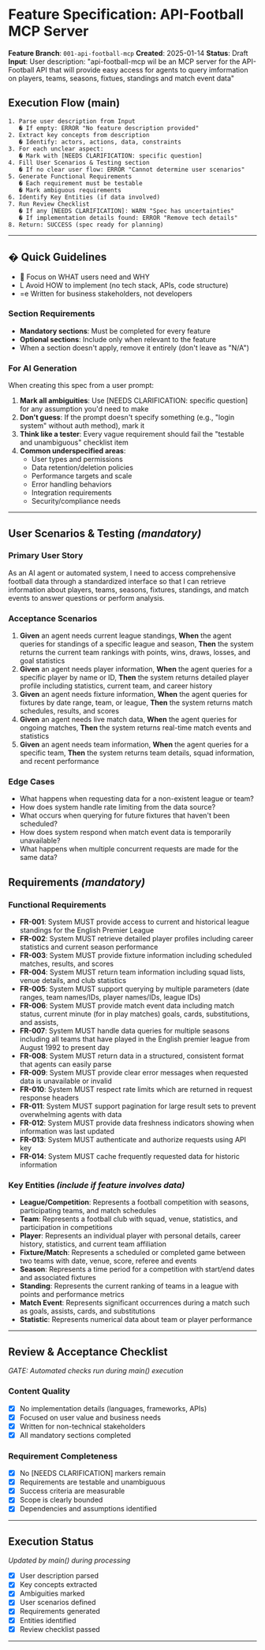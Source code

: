 # Feature Specification: API-Football MCP Server

**Feature Branch**: `001-api-football-mcp`
**Created**: 2025-01-14
**Status**: Draft
**Input**: User description: "api-football-mcp wil be an MCP server for the API-Football API that will provide easy access for agents to query imformation on players, teams, seasons, fixtues, standings and match event data"

## Execution Flow (main)
```
1. Parse user description from Input
   � If empty: ERROR "No feature description provided"
2. Extract key concepts from description
   � Identify: actors, actions, data, constraints
3. For each unclear aspect:
   � Mark with [NEEDS CLARIFICATION: specific question]
4. Fill User Scenarios & Testing section
   � If no clear user flow: ERROR "Cannot determine user scenarios"
5. Generate Functional Requirements
   � Each requirement must be testable
   � Mark ambiguous requirements
6. Identify Key Entities (if data involved)
7. Run Review Checklist
   � If any [NEEDS CLARIFICATION]: WARN "Spec has uncertainties"
   � If implementation details found: ERROR "Remove tech details"
8. Return: SUCCESS (spec ready for planning)
```

---

## � Quick Guidelines
-  Focus on WHAT users need and WHY
- L Avoid HOW to implement (no tech stack, APIs, code structure)
- =e Written for business stakeholders, not developers

### Section Requirements
- **Mandatory sections**: Must be completed for every feature
- **Optional sections**: Include only when relevant to the feature
- When a section doesn't apply, remove it entirely (don't leave as "N/A")

### For AI Generation
When creating this spec from a user prompt:
1. **Mark all ambiguities**: Use [NEEDS CLARIFICATION: specific question] for any assumption you'd need to make
2. **Don't guess**: If the prompt doesn't specify something (e.g., "login system" without auth method), mark it
3. **Think like a tester**: Every vague requirement should fail the "testable and unambiguous" checklist item
4. **Common underspecified areas**:
   - User types and permissions
   - Data retention/deletion policies
   - Performance targets and scale
   - Error handling behaviors
   - Integration requirements
   - Security/compliance needs

---

## User Scenarios & Testing *(mandatory)*

### Primary User Story
As an AI agent or automated system, I need to access comprehensive football data through a standardized interface so that I can retrieve information about players, teams, seasons, fixtures, standings, and match events to answer questions or perform analysis.

### Acceptance Scenarios
1. **Given** an agent needs current league standings, **When** the agent queries for standings of a specific league and season, **Then** the system returns the current team rankings with points, wins, draws, losses, and goal statistics
2. **Given** an agent needs player information, **When** the agent queries for a specific player by name or ID, **Then** the system returns detailed player profile including statistics, current team, and career history
3. **Given** an agent needs fixture information, **When** the agent queries for fixtures by date range, team, or league, **Then** the system returns match schedules, results, and scores
4. **Given** an agent needs live match data, **When** the agent queries for ongoing matches, **Then** the system returns real-time match events and statistics
5. **Given** an agent needs team information, **When** the agent queries for a specific team, **Then** the system returns team details, squad information, and recent performance

### Edge Cases
- What happens when requesting data for a non-existent league or team?
- How does system handle rate limiting from the data source?
- What occurs when querying for future fixtures that haven't been scheduled?
- How does system respond when match event data is temporarily unavailable?
- What happens when multiple concurrent requests are made for the same data?

## Requirements *(mandatory)*

### Functional Requirements
- **FR-001**: System MUST provide access to current and historical league standings for the English Premier League
- **FR-002**: System MUST retrieve detailed player profiles including career statistics and current season performance
- **FR-003**: System MUST provide fixture information including scheduled matches, results, and scores
- **FR-004**: System MUST return team information including squad lists, venue details, and club statistics
- **FR-005**: System MUST support querying by multiple parameters (date ranges, team names/IDs, player names/IDs, league IDs)
- **FR-006**: System MUST provide match event data including match status, current minute (for in play matches) goals, cards, substitutions, and assists,
- **FR-007**: System MUST handle data queries for multiple seasons including all teams that have played in the English premier league from August 1992 to present day
- **FR-008**: System MUST return data in a structured, consistent format that agents can easily parse
- **FR-009**: System MUST provide clear error messages when requested data is unavailable or invalid
- **FR-010**: System MUST respect rate limits which are returned in request response headers
- **FR-011**: System MUST support pagination for large result sets to prevent overwhelming agents with data
- **FR-012**: System MUST provide data freshness indicators showing when information was last updated
- **FR-013**: System MUST authenticate and authorize requests using API key
- **FR-014**: System MUST cache frequently requested data for historic information

### Key Entities *(include if feature involves data)*
- **League/Competition**: Represents a football competition with seasons, participating teams, and match schedules
- **Team**: Represents a football club with squad, venue, statistics, and participation in competitions
- **Player**: Represents an individual player with personal details, career history, statistics, and current team affiliation
- **Fixture/Match**: Represents a scheduled or completed game between two teams with date, venue, score, referee and events
- **Season**: Represents a time period for a competition with start/end dates and associated fixtures
- **Standing**: Represents the current ranking of teams in a league with points and performance metrics
- **Match Event**: Represents significant occurrences during a match such as goals, assists, cards, and substitutions
- **Statistic**: Represents numerical data about team or player performance

---

## Review & Acceptance Checklist
*GATE: Automated checks run during main() execution*

### Content Quality
- [x] No implementation details (languages, frameworks, APIs)
- [x] Focused on user value and business needs
- [x] Written for non-technical stakeholders
- [x] All mandatory sections completed

### Requirement Completeness
- [x] No [NEEDS CLARIFICATION] markers remain
- [x] Requirements are testable and unambiguous
- [x] Success criteria are measurable
- [x] Scope is clearly bounded
- [x] Dependencies and assumptions identified

---

## Execution Status
*Updated by main() during processing*

- [x] User description parsed
- [x] Key concepts extracted
- [x] Ambiguities marked
- [x] User scenarios defined
- [x] Requirements generated
- [x] Entities identified
- [x] Review checklist passed

---